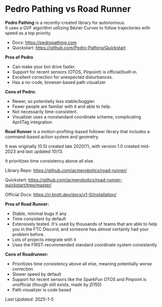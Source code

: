 # Pedro Pathing vs Road Runner

**Pedro Pathing** is a recently-created library for autonomous.  
It uses a GVF algorithm utilizing Bézier Curves to follow trajectories with speed as a top priority.  

- Docs: https://pedropathing.com
- Quickstart: https://github.com/Pedro-Pathing/Quickstart

**Pros of Pedro** 
- Can make your bot drive faster.  
- Support for recent sensors (OTOS, Pinpoint) is official/built-in.  
- Excellent correction for unexpected disturbances.
- Has a no-code, browser-based path visualizer

**Cons of Pedro:**

- Newer, so potentially less stable/buggier.
- Fewer people are familiar with it and able to help.
- Not necessarily time-consistent.
- Visualizer uses a nonstandard coordinate scheme, complicating AprilTag integration.

**Road Runner** is a motion-profiling-based follower library
that includes a command-based action system and geometry. 

It was originally (0.5) created late 2020(?),
with version 1.0 created mid-2023 and last updated 10/13.

It prioritizes time consistency above all else.

Library Repo: <https://github.com/acmerobotics/road-runner/>

Quickstart: <https://github.com/acmerobotics/road-runner-quickstart/tree/master/>

Official Docs: <https://rr.brott.dev/docs/v1-0/installation/>


**Pros of Road Runner:**

- Stable, minimal bugs if any
- Time consistent by default
- Extensively tested. It's used by thousands of teams that are able to help you in the FTC Discord, 
and someone has almost certainly had your problem before.
- Lots of projects integrate with it
- Uses the FIRST-recommended standard coordinate system consistently

**Cons of Roadrunner:**

- Prioritizes time consistency above all else, meaning potentially worse correction
- Slower speed by default
- Support for recent sensors like the SparkFun OTOS and Pinpoint is unofficial
(though still exists, made by j5155)
- Path visualizer is code based


*Last Updated: 2025-1-5*